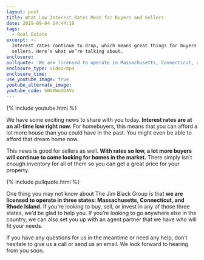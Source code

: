```yaml
---
layout: post
title: What Low Interest Rates Mean for Buyers and Sellers
date: 2019-09-04 14:44:18
tags:
  - Real Estate
excerpt: >-
  Interest rates continue to drop, which means great things for buyers and
  sellers. Here’s what we’re talking about.
enclosure:
pullquote: 'We are licensed to operate in Massachusetts, Connecticut, and Rhode Island.'
enclosure_type: video/mp4
enclosure_time:
use_youtube_image: true
youtube_alternate_image:
youtube_code: bNVXWoUD4Vo
---
```


{% include youtube.html %}

We have some exciting news to share with you today. **Interest rates are at an all-time low right now.** For homebuyers, this means that you can afford a lot more house than you could have in the past. You might even be able to afford that dream home now.

This news is good for sellers as well. **With rates so low, a lot more buyers will continue to come looking for homes in the market.** There simply isn’t enough inventory for all of them so you can get a great price for your property.

{% include pullquote.html %}

One thing you may not know about The Jim Black Group is that **we are licensed to operate in three states: Massachusetts, Connecticut, and Rhode Island.** If you're looking to buy, sell, or invest in any of those three states, we’d be glad to help you. If you’re looking to go anywhere else in the country, we can also set you up with an agent partner that we have who will fit your needs.

If you have any questions for us in the meantime or need any help, don’t hesitate to give us a call or send us an email. We look forward to hearing from you soon.<br>&nbsp;

&nbsp;